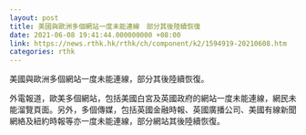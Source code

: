 ```yaml
---
layout: post
title: 美國與歐洲多個網站一度未能連線　部分其後陸續恢復
date: 2021-06-08 19:41:44.000000000 +08:00
link: https://news.rthk.hk/rthk/ch/component/k2/1594919-20210608.htm
categories: rthk
---
```


美國與歐洲多個網站一度未能連線，部分其後陸續恢復。

外電報道，歐美多個網站，包括美國白宮及英國政府的網站一度未能連線，網民未能溜覽頁面。另外，多個傳媒，包括英國金融時報、英國廣播公司、美國有線新聞網絡及紐約時報等亦一度未能連線，部分網站其後陸續恢復。
